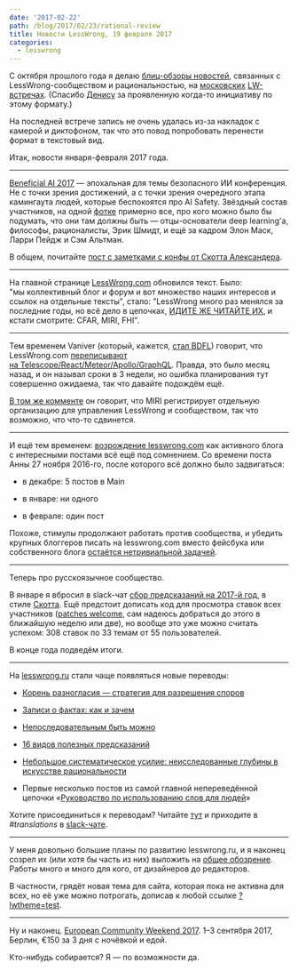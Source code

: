 ```yaml
---
date: '2017-02-22'
path: /blog/2017/02/23/rational-review
title: Новости LessWrong, 19 февраля 2017
categories:
  - lesswrong
---
```


С октября прошлого года я делаю [блиц-обзоры новостей](https://www.youtube.com/playlist?list=PLl-Tj9sXiROZ4b3ORIlowQCLMF18ptmHo), связанных с LessWrong-сообществом и рациональностью, на [московских](http://facebook.com/groups/lesswrong.moscow) [LW-встречах](http://vk.com/lesswrong_moscow). (Спасибо [Денису](https://dakolesnikov.wordpress.com/) за проявленную когда-то инициативу по этому формату.)

На последней встрече запись не очень удалась из-за накладок с камерой и диктофоном, так что это повод попробовать перенести формат в текстовый вид.

Итак, новости января-февраля 2017 года.

---

[Beneficial AI 2017](https://futureoflife.org/bai-2017/) — эпохальная для темы безопасного ИИ конференция. Не с точки зрения достижений, а с точки зрения очередного этапа камингаута людей, которые беспокоятся про AI Safety. Звёздный состав участников, на одной [фотке](https://www.facebook.com/photo.php?fbid=10210922557992266&set=a.2227672163627.2124093.1002495584&type=3&theater) примерно все, про кого можно было бы подумать, что они там должны быть — отцы-основатели deep learning'а, философы, рационалисты, Эрик Шмидт, и ещё за кадром Элон Маск, Ларри Пейдж и Сэм Альтман.

В общем, почитайте [пост с заметками с конфы от Скотта Александера](https://slatestarcodex.com/2017/02/06/notes-from-the-asilomar-conference-on-beneficial-ai/).

---

На главной странице [LessWrong.com](http://lesswrong.com) обновился текст. Было: "мы коллективный блог и форум и вот множество наших интересов и ссылок на отдельные тексты", стало: "LessWrong много раз менялся за последние годы, но всё дело в цепочках, [ИДИТЕ ЖЕ ЧИТАЙТЕ ИХ](http://lesswrong.com/lw/gn/the_martial_art_of_rationality/), и кстати смотрите: CFAR, MIRI, FHI".

---

Тем временем Vaniver (который, кажется, [стал BDFL](http://lesswrong.com/lw/o5z/on_the_importance_of_less_wrong_or_another_single/di2w)) говорит, что LessWrong.com [переписывают на Telescope/React/Meteor/Apollo/GraphQL](http://lesswrong.com/r/discussion/lw/oho/thoughts_on_operation_make_less_wrong_the_single/dl6t). Правда, это было месяц назад, и он называл сроки в 3 недели, но ошибка планирования тут совершенно ожидаема, так что давайте подождём ещё.

[В том же комменте](http://lesswrong.com/r/discussion/lw/oho/thoughts_on_operation_make_less_wrong_the_single/dl6t) он говорит, что MIRI регистрирует отдельную организацию для управления LessWrong и сообществом, так что возможно, что что-то сдвинется.

---

И ещё тем временем: [возрождение lesswrong.com](http://lesswrong.com/lw/o5z/on_the_importance_of_less_wrong_or_another_single/) как активного блога с интересными постами всё ещё под сомнением. Со времени поста Анны 27 ноября 2016-го, после которого всё должно было задвигаться:

- в декабре: 5 постов в Main

- в январе: ни одного

- в феврале: один пост

Похоже, стимулы продолжают работать против сообщества, и убедить крупных блоггеров писать на lesswrong.com вместо фейсбука или собственного блога [остаётся нетривиальной задачей](https://srconstantin.wordpress.com/2016/11/27/hiding-in-plain-sight/).

---

Теперь про русскоязычное сообщество.

В январе я вбросил в slack-чат [сбор предсказаний на 2017-й год](http://bet2017.berekuk.ru/), в стиле [Скотта](https://slatestarcodex.com/predictions-bets/). Ещё предстоит дописать код для просмотра ставок всех участников ([patches welcome](https://github.com/lesswrong-ru/prediction-party), сам надеюсь добраться до этого в ближайшую неделю или две), но вообще это уже можно считать успехом: 308 ставок по 33 темам от 55 пользователей.

В конце года подведём итоги.

---

На [lesswrong.ru](http://lesswrong.ru) стали чаще появляться новые переводы:

- [Корень разногласия — стратегия для разрешения споров](http://lesswrong.ru/w/%D0%9A%D0%BE%D1%80%D0%B5%D0%BD%D1%8C_%D1%80%D0%B0%D0%B7%D0%BD%D0%BE%D0%B3%D0%BB%D0%B0%D1%81%D0%B8%D1%8F_%E2%80%94_%D1%81%D1%82%D1%80%D0%B0%D1%82%D0%B5%D0%B3%D0%B8%D1%8F_%D0%B4%D0%BB%D1%8F_%D1%80%D0%B0%D0%B7%D1%80%D0%B5%D1%88%D0%B5%D0%BD%D0%B8%D1%8F_%D1%81%D0%BF%D0%BE%D1%80%D0%BE%D0%B2)

- [Записи о фактах: как и зачем](http://lesswrong.ru/w/%D0%97%D0%B0%D0%BF%D0%B8%D1%81%D0%B8_%D0%BE_%D1%84%D0%B0%D0%BA%D1%82%D0%B0%D1%85_%D0%BA%D0%B0%D0%BA_%D0%B8_%D0%B7%D0%B0%D1%87%D0%B5%D0%BC)

- [Непоследовательным быть можно](http://lesswrong.ru/w/%D0%9D%D0%B5%D0%BF%D0%BE%D1%81%D0%BB%D0%B5%D0%B4%D0%BE%D0%B2%D0%B0%D1%82%D0%B5%D0%BB%D1%8C%D0%BD%D1%8B%D0%BC_%D0%B1%D1%8B%D1%82%D1%8C_%D0%BC%D0%BE%D0%B6%D0%BD%D0%BE)

- [16 видов полезных предсказаний](http://lesswrong.ru/w/16_%D0%B2%D0%B8%D0%B4%D0%BE%D0%B2_%D0%BF%D0%BE%D0%BB%D0%B5%D0%B7%D0%BD%D1%8B%D1%85_%D0%BF%D1%80%D0%B5%D0%B4%D1%81%D0%BA%D0%B0%D0%B7%D0%B0%D0%BD%D0%B8%D0%B9)

- [Небольшое систематическое усилие: неисследованные глубины в искусстве рациональности](http://lesswrong.ru/w/%D0%9D%D0%B5%D0%B1%D0%BE%D0%BB%D1%8C%D1%88%D0%BE%D0%B5_%D1%81%D0%B8%D1%81%D1%82%D0%B5%D0%BC%D0%B0%D1%82%D0%B8%D1%87%D0%B5%D1%81%D0%BA%D0%BE%D0%B5_%D1%83%D1%81%D0%B8%D0%BB%D0%B8%D0%B5_%D0%BD%D0%B5%D0%B8%D1%81%D1%81%D0%BB%D0%B5%D0%B4%D0%BE%D0%B2%D0%B0%D0%BD%D0%BD%D1%8B%D0%B5_%D0%B3%D0%BB%D1%83%D0%B1%D0%B8%D0%BD%D1%8B_%D0%B2_%D0%B8%D1%81%D0%BA%D1%83%D1%81%D1%81%D1%82%D0%B2%D0%B5_%D1%80%D0%B0%D1%86%D0%B8%D0%BE%D0%BD%D0%B0%D0%BB%D1%8C%D0%BD%D0%BE%D1%81%D1%82%D0%B8)

- Первые несколько постов из самой главной непереведённой цепочки «[Руководство по использованию слов для людей](http://lesswrong.ru/w/%D0%A0%D1%83%D0%BA%D0%BE%D0%B2%D0%BE%D0%B4%D1%81%D1%82%D0%B2%D0%BE_%D0%BF%D0%BE_%D0%B8%D1%81%D0%BF%D0%BE%D0%BB%D1%8C%D0%B7%D0%BE%D0%B2%D0%B0%D0%BD%D0%B8%D1%8E_%D1%81%D0%BB%D0%BE%D0%B2_%D0%B4%D0%BB%D1%8F_%D0%BB%D1%8E%D0%B4%D0%B5%D0%B9_-_%D1%86%D0%B5%D0%BF%D0%BE%D1%87%D0%BA%D0%B0)»

Хотите присоединиться к переводам? Читайте [тут](https://lesswrong-ru.hackpad.com/--ninScvyBf3c) и приходите в _#translations_ в [slack-чате](http://lesswrong.ru/slack).

---

У меня довольно большие планы по развитию lesswrong.ru, и я наконец созрел их (или хотя бы часть из них) выложить на [общее обозрение](https://github.com/lesswrong-ru/lesswrong-ru/issues). Работы много и много для кого, от дизайнеров до редакторов.

В частности, грядёт новая тема для сайта, которая пока не активна для всех, но её уже можно потрогать, дописав к любой ссылке [?lwtheme=test](http://lesswrong.ru/?lwtheme=test).

---

Ну и наконец. [European Community Weekend 2017](http://lesswrong.com/lw/okg/european_community_weekend_2017/). 1–3 сентября 2017, Берлин, €150 за 3 дня с ночёвкой и едой.

Кто-нибудь собирается? Я — по возможности да.
